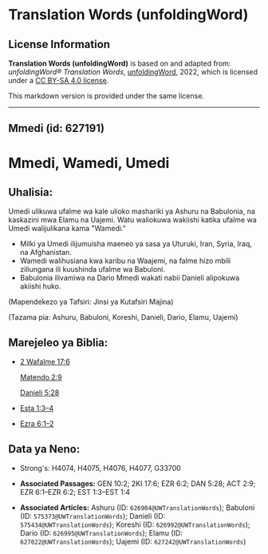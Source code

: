 # Translation Words (unfoldingWord)

## License Information

**Translation Words (unfoldingWord)** is based on and adapted from: _unfoldingWord® Translation Words_, [unfoldingWord](https://unfoldingword.org/utw), 2022, which is licensed under a [CC BY-SA 4.0 license](https://creativecommons.org/licenses/by-sa/4.0/legalcode.en).

This markdown version is provided under the same license.



--------------------------------

## Mmedi (id: 627191)

Mmedi, Wamedi, Umedi
====================

Uhalisia:
---------

Umedi ulikuwa ufalme wa kale ulioko mashariki ya Ashuru na Babulonia, na kaskazini mwa Elamu na Uajemi. Watu waliokuwa wakiishi katika ufalme wa Umedi walijulikana kama "Wamedi."

* Milki ya Umedi ilijumuisha maeneo ya sasa ya Uturuki, Iran, Syria, Iraq, na Afghanistan.
* Wamedi walihusiana kwa karibu na Waajemi, na falme hizo mbili ziliungana ili kuushinda ufalme wa Babuloni.
* Babulonia ilivamiwa na Dario Mmedi wakati nabii Danieli alipokuwa akiishi huko.

(Mapendekezo ya Tafsiri: Jinsi ya Kutafsiri Majina)

(Tazama pia: Ashuru, Babuloni, Koreshi, Danieli, Dario, Elamu, Uajemi)

Marejeleo ya Biblia:
--------------------

* [2 Wafalme 17:6](https://ref.ly/2Kgs17:6)

    [Matendo 2:9](https://ref.ly/Acts2:9)

    [Danieli 5:28](https://ref.ly/Dan5:28)

* [Esta 1:3–4](https://ref.ly/Esth1:3-Esth1:4)
* [Ezra 6:1–2](https://ref.ly/Ezra6:1-Ezra6:2)

Data ya Neno:
-------------

* Strong's: H4074, H4075, H4076, H4077, G33700

* **Associated Passages:** GEN 10:2; 2KI 17:6; EZR 6:2; DAN 5:28; ACT 2:9; EZR 6:1–EZR 6:2; EST 1:3–EST 1:4
* **Associated Articles:** Ashuru (ID: `626904@UWTranslationWords`); Babuloni (ID: `575373@UWTranslationWords`); Danieli (ID: `575434@UWTranslationWords`); Koreshi (ID: `626992@UWTranslationWords`); Dario (ID: `626995@UWTranslationWords`); Elamu (ID: `627022@UWTranslationWords`); Uajemi (ID: `627242@UWTranslationWords`)

